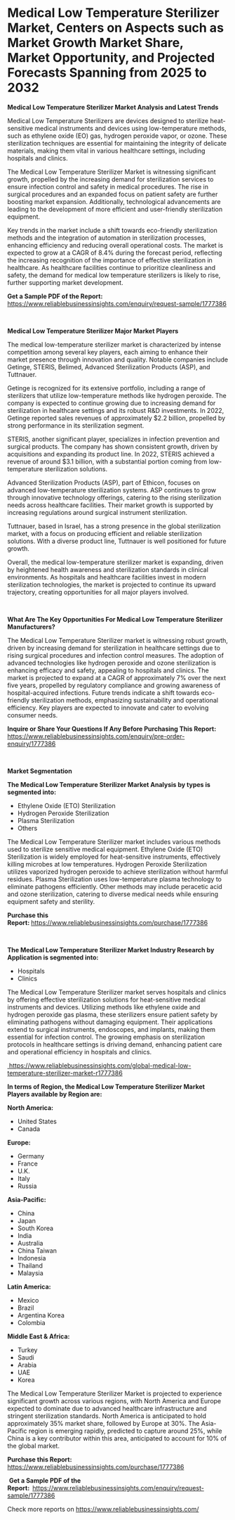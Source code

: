 <p><h1>Medical Low Temperature Sterilizer Market, Centers on Aspects such as Market Growth Market Share, Market Opportunity, and Projected Forecasts Spanning from 2025 to 2032</h1></p><p><strong>Medical Low Temperature Sterilizer Market Analysis and Latest Trends</strong></p>
<p><p>Medical Low Temperature Sterilizers are devices designed to sterilize heat-sensitive medical instruments and devices using low-temperature methods, such as ethylene oxide (EO) gas, hydrogen peroxide vapor, or ozone. These sterilization techniques are essential for maintaining the integrity of delicate materials, making them vital in various healthcare settings, including hospitals and clinics.</p><p>The Medical Low Temperature Sterilizer Market is witnessing significant growth, propelled by the increasing demand for sterilization services to ensure infection control and safety in medical procedures. The rise in surgical procedures and an expanded focus on patient safety are further boosting market expansion. Additionally, technological advancements are leading to the development of more efficient and user-friendly sterilization equipment.</p><p>Key trends in the market include a shift towards eco-friendly sterilization methods and the integration of automation in sterilization processes, enhancing efficiency and reducing overall operational costs. The market is expected to grow at a CAGR of 8.4% during the forecast period, reflecting the increasing recognition of the importance of effective sterilization in healthcare. As healthcare facilities continue to prioritize cleanliness and safety, the demand for medical low temperature sterilizers is likely to rise, further supporting market development.</p></p>
<p><strong>Get a Sample PDF of the Report:&nbsp;</strong> <a href="https://www.reliablebusinessinsights.com/enquiry/request-sample/1777386?utm_campaign=2276&utm_medium=2&utm_source=Github&utm_content=ia&utm_term=05032025&utm_id=medical-low-temperature-sterilizer">https://www.reliablebusinessinsights.com/enquiry/request-sample/1777386</a></p>
<p>&nbsp;</p>
<p><strong>Medical Low Temperature Sterilizer Major Market Players</strong></p>
<p><p>The medical low-temperature sterilizer market is characterized by intense competition among several key players, each aiming to enhance their market presence through innovation and quality. Notable companies include Getinge, STERIS, Belimed, Advanced Sterilization Products (ASP), and Tuttnauer.</p><p>Getinge is recognized for its extensive portfolio, including a range of sterilizers that utilize low-temperature methods like hydrogen peroxide. The company is expected to continue growing due to increasing demand for sterilization in healthcare settings and its robust R&D investments. In 2022, Getinge reported sales revenues of approximately $2.2 billion, propelled by strong performance in its sterilization segment.</p><p>STERIS, another significant player, specializes in infection prevention and surgical products. The company has shown consistent growth, driven by acquisitions and expanding its product line. In 2022, STERIS achieved a revenue of around $3.1 billion, with a substantial portion coming from low-temperature sterilization solutions.</p><p>Advanced Sterilization Products (ASP), part of Ethicon, focuses on advanced low-temperature sterilization systems. ASP continues to grow through innovative technology offerings, catering to the rising sterilization needs across healthcare facilities. Their market growth is supported by increasing regulations around surgical instrument sterilization.</p><p>Tuttnauer, based in Israel, has a strong presence in the global sterilization market, with a focus on producing efficient and reliable sterilization solutions. With a diverse product line, Tuttnauer is well positioned for future growth.</p><p>Overall, the medical low-temperature sterilizer market is expanding, driven by heightened health awareness and sterilization standards in clinical environments. As hospitals and healthcare facilities invest in modern sterilization technologies, the market is projected to continue its upward trajectory, creating opportunities for all major players involved.</p></p>
<p>&nbsp;</p>
<p><strong>What Are The Key Opportunities For Medical Low Temperature Sterilizer Manufacturers?</strong></p>
<p><p>The Medical Low Temperature Sterilizer market is witnessing robust growth, driven by increasing demand for sterilization in healthcare settings due to rising surgical procedures and infection control measures. The adoption of advanced technologies like hydrogen peroxide and ozone sterilization is enhancing efficacy and safety, appealing to hospitals and clinics. The market is projected to expand at a CAGR of approximately 7% over the next five years, propelled by regulatory compliance and growing awareness of hospital-acquired infections. Future trends indicate a shift towards eco-friendly sterilization methods, emphasizing sustainability and operational efficiency. Key players are expected to innovate and cater to evolving consumer needs.</p></p>
<p><strong>Inquire or Share Your Questions If Any Before Purchasing This Report:</strong> <a href="https://www.reliablebusinessinsights.com/enquiry/pre-order-enquiry/1777386?utm_campaign=2276&utm_medium=2&utm_source=Github&utm_content=ia&utm_term=05032025&utm_id=medical-low-temperature-sterilizer">https://www.reliablebusinessinsights.com/enquiry/pre-order-enquiry/1777386</a></p>
<p>&nbsp;</p>
<p><strong>Market Segmentation</strong></p>
<p><strong>The Medical Low Temperature Sterilizer Market Analysis by types is segmented into:</strong></p>
<p><ul><li>Ethylene Oxide (ETO) Sterilization</li><li>Hydrogen Peroxide Sterilization</li><li>Plasma Sterilization</li><li>Others</li></ul></p>
<p><p>The Medical Low Temperature Sterilizer market includes various methods used to sterilize sensitive medical equipment. Ethylene Oxide (ETO) Sterilization is widely employed for heat-sensitive instruments, effectively killing microbes at low temperatures. Hydrogen Peroxide Sterilization utilizes vaporized hydrogen peroxide to achieve sterilization without harmful residues. Plasma Sterilization uses low-temperature plasma technology to eliminate pathogens efficiently. Other methods may include peracetic acid and ozone sterilization, catering to diverse medical needs while ensuring equipment safety and sterility.</p></p>
<p><strong>Purchase this Report:&nbsp;</strong><a href="https://www.reliablebusinessinsights.com/purchase/1777386?utm_campaign=2276&utm_medium=2&utm_source=Github&utm_content=ia&utm_term=05032025&utm_id=medical-low-temperature-sterilizer">https://www.reliablebusinessinsights.com/purchase/1777386</a></p>
<p>&nbsp;</p>
<p><strong>The Medical Low Temperature Sterilizer Market Industry Research by Application is segmented into:</strong></p>
<p><ul><li>Hospitals</li><li>Clinics</li></ul></p>
<p><p>The Medical Low Temperature Sterilizer market serves hospitals and clinics by offering effective sterilization solutions for heat-sensitive medical instruments and devices. Utilizing methods like ethylene oxide and hydrogen peroxide gas plasma, these sterilizers ensure patient safety by eliminating pathogens without damaging equipment. Their applications extend to surgical instruments, endoscopes, and implants, making them essential for infection control. The growing emphasis on sterilization protocols in healthcare settings is driving demand, enhancing patient care and operational efficiency in hospitals and clinics.</p></p>
<p><a href="https://www.reliablebusinessinsights.com/global-medical-low-temperature-sterilizer-market-r1777386?utm_campaign=2276&utm_medium=2&utm_source=Github&utm_content=ia&utm_term=05032025&utm_id=medical-low-temperature-sterilizer">&nbsp;https://www.reliablebusinessinsights.com/global-medical-low-temperature-sterilizer-market-r1777386</a></p>
<p><strong>In terms of Region, the Medical Low Temperature Sterilizer Market Players available by Region are:</strong></p>
<p>
    <p> <strong> North America: </strong>
        <ul>
            <li>United States</li>
            <li>Canada</li>
        </ul>
        </p> 
    <p> <strong> Europe: </strong>
        <ul>
            <li>Germany</li>
            <li>France</li>
            <li>U.K.</li>
            <li>Italy</li>
            <li>Russia</li>
        </ul>
        </p> 
    <p> <strong> Asia-Pacific: </strong>
        <ul>
            <li>China</li>
            <li>Japan</li>
            <li>South Korea</li>
            <li>India</li>
            <li>Australia</li>
            <li>China Taiwan</li>
            <li>Indonesia</li>
            <li>Thailand</li>
            <li>Malaysia</li>
        </ul>
        </p> 
    <p> <strong> Latin America: </strong>
        <ul>
            <li>Mexico</li>
            <li>Brazil</li>
            <li>Argentina Korea</li>
            <li>Colombia</li>
        </ul>
        </p> 
    <p> <strong> Middle East & Africa: </strong>
        <ul>
            <li>Turkey</li>
            <li>Saudi</li>
            <li>Arabia</li>
            <li>UAE</li>
            <li>Korea</li>
        </ul>
    </p>
    </p>
<p><p>The Medical Low Temperature Sterilizer Market is projected to experience significant growth across various regions, with North America and Europe expected to dominate due to advanced healthcare infrastructure and stringent sterilization standards. North America is anticipated to hold approximately 35% market share, followed by Europe at 30%. The Asia-Pacific region is emerging rapidly, predicted to capture around 25%, while China is a key contributor within this area, anticipated to account for 10% of the global market.</p></p>
<p><strong>Purchase this Report: </strong><a href="https://www.reliablebusinessinsights.com/purchase/1777386?utm_campaign=2276&utm_medium=2&utm_source=Github&utm_content=ia&utm_term=05032025&utm_id=medical-low-temperature-sterilizer">https://www.reliablebusinessinsights.com/purchase/1777386</a></p>
<p>&nbsp;<strong>Get a Sample PDF of the Report:&nbsp;&nbsp;</strong><a href="https://www.reliablebusinessinsights.com/enquiry/request-sample/1777386?utm_campaign=2276&utm_medium=2&utm_source=Github&utm_content=ia&utm_term=05032025&utm_id=medical-low-temperature-sterilizer">https://www.reliablebusinessinsights.com/enquiry/request-sample/1777386</a></p>
<p><strong></strong></p>
<p>Check more reports on <a href="https://www.reliablebusinessinsights.com/?utm_campaign=2276&utm_medium=2&utm_source=Github&utm_content=ia&utm_term=05032025&utm_id=medical-low-temperature-sterilizer">https://www.reliablebusinessinsights.com/</a></p>